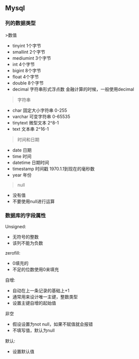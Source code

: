 ## Mysql


<h3>列的数据类型</h3>
>数值
  
- tinyint  1个字节
- smallint 2个字节
- mediumint     3个字节
- int      4个字节
- bigint   8个字节
- float 4个字节
- double 8个字节
- decimal 字符串形式浮点数 金融计算的时候，一般使用decimal


>字符串

- char 固定大小字符串 0-255
- varchar 可变字符串 0-65535
- tinytext 微型文本 2^8-1
- text 文本串 2^16-1

>时间和日期

- date 日期
- time 时间
- datetime 日期时间
- timestamp 时间戳 1970.1.1到现在的毫秒数
- year 年份

>null

- 没有值
- 不要使用null进行运算

<h3>数据库的字段属性</h3>
Unsigned:   
 
- 无符号的整数  
- 该列不能为负数

zerofill:

- 0填充的
- 不足的位数使用0来填充

自增:
	
- 自动在上一条记录的基础上+1
- 通常用来设计唯一主键，整数类型
- 设置主键自增的起始值

非空

- 假设设置为not null，如果不赋值就会报错
- 不填写值，默认为null

默认:

- 设置默认值